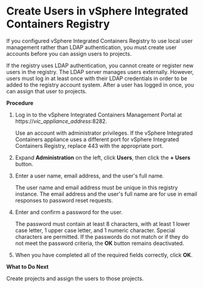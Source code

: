 # Create Users in vSphere Integrated Containers Registry #

If you configured vSphere Integrated Containers Registry to use local user management rather than LDAP authentication, you must create user accounts before you can assign users to projects. 

If the registry uses LDAP authentication, you cannot create or register new users in the registry. The LDAP server manages users externally. However, users must log in at least once with their LDAP credentials in order to be added to the registry account system. After a user has logged in once, you can assign that user to projects.

**Procedure**

1. Log in to the vSphere Integrated Containers Management Portal at https://<i>vic_appliance_address</i>:8282.

    Use an account with administrator privileges. If the vSphere Integrated Containers appliance uses a different port for vSphere Integrated Containers Registry, replace 443 with the appropriate port.
2. Expand **Administration** on the left, click **Users**, then click the **+ Users** button.
3. Enter a user name, email address, and the user's full name.

   The user name and email address must be unique in this registry instance. The email address and the user's full name are for use in email responses to password reset requests.
5. Enter and confirm a password for the user.

   The password must contain at least 8 characters, with at least 1 lower case letter, 1 upper case letter, and 1 numeric character. Special characters are permitted. If the passwords do not match or if they do not meet the password criteria, the **OK** button remains deactivated.
6. When you have completed all of the required fields correctly, click **OK**.

   
**What to Do Next**

Create projects and assign the users to those projects. 
